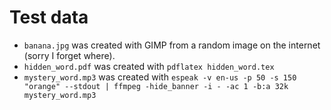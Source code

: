 
# Test data

- `banana.jpg` was created with GIMP from a random image on the internet (sorry I
  forget where).
- `hidden_word.pdf` was created with `pdflatex hidden_word.tex`
- `mystery_word.mp3` was created with
  `espeak -v en-us -p 50 -s 150 "orange" --stdout | ffmpeg -hide_banner -i - -ac 1 -b:a 32k mystery_word.mp3`
